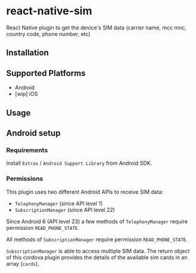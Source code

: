 # react-native-sim
React Native plugin to get the device's SIM data (carrier name, mcc mnc, country code, phone number, etc)

## Installation 

## Supported Platforms

- Android
- [wip] iOS

## Usage

## Android setup

### Requirements

Install `Extras` / `Android Support Library` from Android SDK.

### Permissions

This plugin uses two different Android APIs to receive SIM data:
- `TelephonyManager` (since API level 1)
- `SubscriptionManager` (since API level 22)

Since Android 6 (API level 23) a few methods of `TelephonyManager` require permission `READ_PHONE_STATE`.

All methods of `SubscriptionManager` require permission `READ_PHONE_STATE`.

`SubscriptionManager` is able to access multiple SIM data. The return object of this cordova plugin provides the details of the available sim cards in an array (`cards`).



